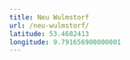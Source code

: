```yaml
---
title: Neu Wulmstorf
url: /neu-wulmstorf/
latitude: 53.4682413
longitude: 9.791656900000001
---
```

